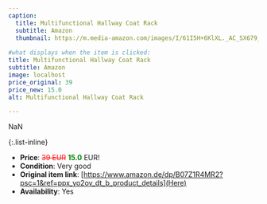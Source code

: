 ```yaml
---
caption:
  title: Multifunctional Hallway Coat Rack
  subtitle: Amazon
  thumbnail: https://m.media-amazon.com/images/I/61I5H+6KlXL._AC_SX679_.jpg
  
#what displays when the item is clicked:
title: Multifunctional Hallway Coat Rack
subtitle: Amazon
image: localhost
price_original: 39
price_new: 15.0
alt: Multifunctional Hallway Coat Rack

---
```

NaN

{:.list-inline} 
- **Price**: <span style="color:red"><del>39 EUR</del></span> <span style="color:green">**15.0**</span> EUR!
- **Condition**: Very good
- **Original item link**: [https://www.amazon.de/dp/B07Z1R4MR2?psc=1&ref=ppx_yo2ov_dt_b_product_details](Here)
- **Availability**: Yes
